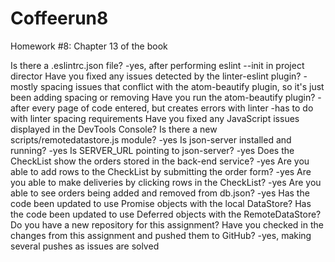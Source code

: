 # Coffeerun8
Homework #8: Chapter 13 of the book

Is there a .eslintrc.json file?
-yes, after performing eslint --init in project director
Have you fixed any issues detected by the linter-eslint plugin?
-mostly spacing issues that conflict with the atom-beautify plugin, so it's just
been adding spacing or removing
Have you run the atom-beautify plugin?
-after every page of code entered, but creates errors with linter
-has to do with linter spacing requirements
Have you fixed any JavaScript issues displayed in the DevTools Console?
Is there a new scripts/remotedatastore.js module?
-yes
Is json-server installed and running?
-yes
Is SERVER_URL pointing to json-server?
-yes
Does the CheckList show the orders stored in the back-end service?
-yes
Are you able to add rows to the CheckList by submitting the order form?
-yes
Are you able to make deliveries by clicking rows in the CheckList?
-yes
Are you able to see orders being added and removed from db.json?
-yes
Has the code been updated to use Promise objects with the local DataStore?
Has the code been updated to use Deferred objects with the RemoteDataStore?
Do you have a new repository for this assignment?
Have you checked in the changes from this assignment and pushed them to GitHub?
-yes, making several pushes as issues are solved
